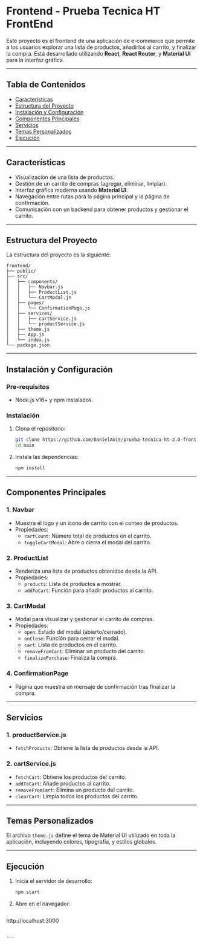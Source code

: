 # Frontend - Prueba Tecnica HT FrontEnd

Este proyecto es el frontend de una aplicación de e-commerce que permite a los usuarios explorar una lista de productos, añadirlos al carrito, y finalizar la compra. Está desarrollado utilizando **React**, **React Router**, y **Material UI** para la interfaz gráfica.

---

## Tabla de Contenidos
- [Características](#características)
- [Estructura del Proyecto](#estructura-del-proyecto)
- [Instalación y Configuración](#instalación-y-configuración)
- [Componentes Principales](#componentes-principales)
- [Servicios](#servicios)
- [Temas Personalizados](#temas-personalizados)
- [Ejecución](#ejecución)

---

## Características

- Visualización de una lista de productos.
- Gestión de un carrito de compras (agregar, eliminar, limpiar).
- Interfaz gráfica moderna usando **Material UI**.
- Navegación entre rutas para la página principal y la página de confirmación.
- Comunicación con un backend para obtener productos y gestionar el carrito.

---

## Estructura del Proyecto

La estructura del proyecto es la siguiente:

```
frontend/
├── public/
├── src/
│   ├── components/
│   │   ├── Navbar.js
│   │   ├── ProductList.js
│   │   └── CartModal.js
│   ├── pages/
│   │   └── ConfirmationPage.js
│   ├── services/
│   │   ├── cartService.js
│   │   └── productService.js
│   ├── theme.js
│   ├── App.js
│   └── index.js
└── package.json
```

---

## Instalación y Configuración

### Pre-requisitos
- Node.js v16+ y npm instalados.

### Instalación

1. Clona el repositorio:
   ```bash
   git clone https://github.com/DanielAG15/prueba-tecnica-ht-2.0-frontend
   cd main
   ```

2. Instala las dependencias:
   ```bash
   npm install
   ```


---

## Componentes Principales

### 1. **Navbar**
- Muestra el logo y un icono de carrito con el conteo de productos.
- Propiedades:
  - `cartCount`: Número total de productos en el carrito.
  - `toggleCartModal`: Abre o cierra el modal del carrito.

### 2. **ProductList**
- Renderiza una lista de productos obtenidos desde la API.
- Propiedades:
  - `products`: Lista de productos a mostrar.
  - `addToCart`: Función para añadir productos al carrito.

### 3. **CartModal**
- Modal para visualizar y gestionar el carrito de compras.
- Propiedades:
  - `open`: Estado del modal (abierto/cerrado).
  - `onClose`: Función para cerrar el modal.
  - `cart`: Lista de productos en el carrito.
  - `removeFromCart`: Eliminar un producto del carrito.
  - `finalizePurchase`: Finaliza la compra.

### 4. **ConfirmationPage**
- Página que muestra un mensaje de confirmación tras finalizar la compra.

---

## Servicios

### 1. **productService.js**
- `fetchProducts`: Obtiene la lista de productos desde la API.

### 2. **cartService.js**
- `fetchCart`: Obtiene los productos del carrito.
- `addToCart`: Añade productos al carrito.
- `removeFromCart`: Elimina un producto del carrito.
- `clearCart`: Limpia todos los productos del carrito.

---

## Temas Personalizados

El archivo `theme.js` define el tema de Material UI utilizado en toda la aplicación, incluyendo colores, tipografía, y estilos globales.

---

## Ejecución

1. Inicia el servidor de desarrollo:
   ```bash
   npm start
   ```

2. Abre en el navegador:
   ```
http://localhost:3000
   ```

---

